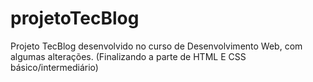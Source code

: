 # projetoTecBlog
Projeto TecBlog desenvolvido no curso de Desenvolvimento Web, com algumas alterações. (Finalizando a parte de HTML E CSS básico/intermediário)
